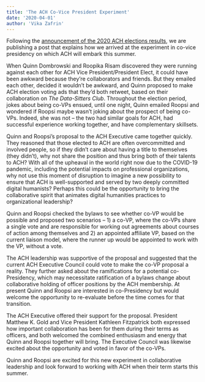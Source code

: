 ```yaml
---
title: 'The ACH Co-Vice President Experiment'
date: '2020-04-01'
author: 'Vika Zafrin'
---
```

Following the [announcement of the 2020 ACH elections results](/news/2020/04/ach-2020-elections-results/), we are publishing a post that explains how we arrived at the experiment in co-vice presidency on which ACH will embark this summer.

When Quinn Dombrowski and Roopika Risam discovered they were running against each other for ACH Vice President/President Elect, it could have been awkward because they’re collaborators and friends. But they emailed each other, decided it wouldn’t be awkward, and Quinn proposed to make ACH election voting ads that they’d both retweet, based on their collaboration on *The Data-Sitters Club*. Throughout the election period, jokes about being co-VPs ensued, until one night, Quinn emailed Roopsi and wondered if Roopsi maybe wasn’t joking about the prospect of being co-VPs. Indeed, she was not – the two had similar goals for ACH, had successful experience working together, and have complementary skillsets.

Quinn and Roopsi’s proposal to the ACH Executive came together quickly. They reasoned that those elected to ACH are often overcommitted and involved people, so if they didn’t care about having a title to themselves (they didn’t), why not share the position and thus bring both of their talents to ACH? With all of the upheaval in the world right now due to the COVID-19 pandemic, including the potential impacts on professional organizations, why not use this moment of disruption to imagine a new possibility to ensure that ACH is well-supported and served by two deeply committed digital humanists? Perhaps this could be the opportunity to bring the collaborative spirit that animates digital humanities practices to organizational leadership?

Quinn and Roopsi checked the bylaws to see whether co-VP would be possible and proposed two scenarios – 1) a co-VP, where the co-VPs share a single vote and are responsible for working out agreements about courses of action among themselves and 2) an appointed affiliate VP, based on the current liaison model, where the runner up would be appointed to work with the VP, without a vote.

The ACH leadership was supportive of the proposal and suggested that the current ACH Executive Council could vote to make the co-VP proposal a reality. They further asked about the ramifications for a potential co-Presidency, which may necessitate ratification of a bylaws change about collaborative holding of officer positions by the ACH membership. At present Quinn and Roopsi are interested in co-Presidency but would welcome the opportunity to re-evaluate before the time comes for that transition.

The ACH Executive offered their support for the proposal. President Matthew K. Gold and Vice President Kathleen Fitzpatrick both expressed how important collaboration has been for them during their terms as officers, and both welcomed the combined enthusiasm and energy that Quinn and Roopsi together will bring. The Executive Council was likewise excited about the opportunity and voted in favor of the co-VPs.

Quinn and Roopsi are excited for this new experiment in collaborative leadership and look forward to working with ACH when their term starts this summer.